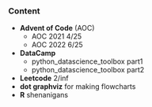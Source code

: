 ### Content
- **Advent of Code** (AOC)
  - AOC 2021 4/25 
  - AOC 2022 6/25
- **DataCamp**
  - python_datascience_toolbox part1
  - python_datascience_toolbox part2
- **Leetcode** 2/inf 
- **dot graphviz** for making flowcharts 
- **R** shenanigans 
